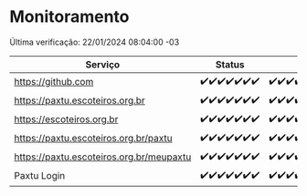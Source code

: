 # Monitoramento

Última verificação: 22/01/2024 08:04:00 -03

|Serviço|Status|Últimas 24h|
|---|---|---|
|https://github.com|<span title="2024-01-15: OK=24">✔️</span><span title="2024-01-16: OK=24">✔️</span><span title="2024-01-17: OK=24">✔️</span><span title="2024-01-18: OK=24">✔️</span><span title="2024-01-19: OK=24">✔️</span><span title="2024-01-20: OK=24">✔️</span><span title="2024-01-21: OK=12">✔️</span>|<span title="21/01/2024 09:10:00 -03 : 200">✔️</span><span title="21/01/2024 10:07:00 -03 : 200">✔️</span><span title="21/01/2024 11:04:00 -03 : 200">✔️</span><span title="21/01/2024 12:04:00 -03 : 200">✔️</span><span title="21/01/2024 13:06:00 -03 : 200">✔️</span><span title="21/01/2024 14:04:00 -03 : 200">✔️</span><span title="21/01/2024 15:07:00 -03 : 200">✔️</span><span title="21/01/2024 16:03:00 -03 : 200">✔️</span><span title="21/01/2024 17:06:00 -03 : 200">✔️</span><span title="21/01/2024 18:03:00 -03 : 200">✔️</span><span title="21/01/2024 19:04:00 -03 : 200">✔️</span><span title="21/01/2024 20:06:00 -03 : 200">✔️</span><span title="21/01/2024 21:33:00 -03 : 200">✔️</span><span title="21/01/2024 22:54:00 -03 : 200">✔️</span><span title="21/01/2024 23:26:00 -03 : 200">✔️</span><span title="22/01/2024 00:07:00 -03 : 200">✔️</span><span title="22/01/2024 01:08:00 -03 : 200">✔️</span><span title="22/01/2024 02:06:00 -03 : 200">✔️</span><span title="22/01/2024 03:09:00 -03 : 200">✔️</span><span title="22/01/2024 04:06:00 -03 : 200">✔️</span><span title="22/01/2024 05:09:00 -03 : 200">✔️</span><span title="22/01/2024 06:07:00 -03 : 200">✔️</span><span title="22/01/2024 07:07:00 -03 : 200">✔️</span><span title="22/01/2024 08:04:00 -03 : 200">✔️</span>|
|https://paxtu.escoteiros.org.br|<span title="2024-01-15: OK=24">✔️</span><span title="2024-01-16: OK=24">✔️</span><span title="2024-01-17: OK=24">✔️</span><span title="2024-01-18: OK=24">✔️</span><span title="2024-01-19: OK=24">✔️</span><span title="2024-01-20: OK=24">✔️</span><span title="2024-01-21: OK=12">✔️</span>|<span title="21/01/2024 09:10:00 -03 : 200">✔️</span><span title="21/01/2024 10:07:00 -03 : 200">✔️</span><span title="21/01/2024 11:04:00 -03 : 200">✔️</span><span title="21/01/2024 12:04:00 -03 : 200">✔️</span><span title="21/01/2024 13:06:00 -03 : 200">✔️</span><span title="21/01/2024 14:04:00 -03 : 200">✔️</span><span title="21/01/2024 15:07:00 -03 : 200">✔️</span><span title="21/01/2024 16:03:00 -03 : 200">✔️</span><span title="21/01/2024 17:06:00 -03 : 200">✔️</span><span title="21/01/2024 18:03:00 -03 : 200">✔️</span><span title="21/01/2024 19:04:00 -03 : 200">✔️</span><span title="21/01/2024 20:06:00 -03 : 200">✔️</span><span title="21/01/2024 21:33:00 -03 : 200">✔️</span><span title="21/01/2024 22:54:00 -03 : 200">✔️</span><span title="21/01/2024 23:26:00 -03 : 200">✔️</span><span title="22/01/2024 00:07:00 -03 : 200">✔️</span><span title="22/01/2024 01:08:00 -03 : 200">✔️</span><span title="22/01/2024 02:06:00 -03 : 200">✔️</span><span title="22/01/2024 03:09:00 -03 : 200">✔️</span><span title="22/01/2024 04:06:00 -03 : 200">✔️</span><span title="22/01/2024 05:09:00 -03 : 200">✔️</span><span title="22/01/2024 06:07:00 -03 : 200">✔️</span><span title="22/01/2024 07:07:00 -03 : 200">✔️</span><span title="22/01/2024 08:04:00 -03 : 200">✔️</span>|
|https://escoteiros.org.br|<span title="2024-01-15: OK=24">✔️</span><span title="2024-01-16: OK=24">✔️</span><span title="2024-01-17: OK=24">✔️</span><span title="2024-01-18: OK=24">✔️</span><span title="2024-01-19: OK=24">✔️</span><span title="2024-01-20: OK=24">✔️</span><span title="2024-01-21: OK=12">✔️</span>|<span title="21/01/2024 09:10:00 -03 : 200">✔️</span><span title="21/01/2024 10:07:00 -03 : 200">✔️</span><span title="21/01/2024 11:04:00 -03 : 200">✔️</span><span title="21/01/2024 12:04:00 -03 : 200">✔️</span><span title="21/01/2024 13:06:00 -03 : 200">✔️</span><span title="21/01/2024 14:04:00 -03 : 200">✔️</span><span title="21/01/2024 15:07:00 -03 : 200">✔️</span><span title="21/01/2024 16:03:00 -03 : 200">✔️</span><span title="21/01/2024 17:06:00 -03 : 200">✔️</span><span title="21/01/2024 18:03:00 -03 : 200">✔️</span><span title="21/01/2024 19:04:00 -03 : 200">✔️</span><span title="21/01/2024 20:06:00 -03 : 200">✔️</span><span title="21/01/2024 21:33:00 -03 : 200">✔️</span><span title="21/01/2024 22:54:00 -03 : 200">✔️</span><span title="21/01/2024 23:26:00 -03 : 200">✔️</span><span title="22/01/2024 00:07:00 -03 : 200">✔️</span><span title="22/01/2024 01:08:00 -03 : 200">✔️</span><span title="22/01/2024 02:06:00 -03 : 200">✔️</span><span title="22/01/2024 03:09:00 -03 : 200">✔️</span><span title="22/01/2024 04:06:00 -03 : 200">✔️</span><span title="22/01/2024 05:09:00 -03 : 200">✔️</span><span title="22/01/2024 06:07:00 -03 : 200">✔️</span><span title="22/01/2024 07:07:00 -03 : 200">✔️</span><span title="22/01/2024 08:04:00 -03 : 200">✔️</span>|
|https://paxtu.escoteiros.org.br/paxtu|<span title="2024-01-15: OK=24">✔️</span><span title="2024-01-16: OK=24">✔️</span><span title="2024-01-17: OK=24">✔️</span><span title="2024-01-18: OK=24">✔️</span><span title="2024-01-19: OK=24">✔️</span><span title="2024-01-20: OK=24">✔️</span><span title="2024-01-21: OK=12">✔️</span>|<span title="21/01/2024 09:10:00 -03 : 200">✔️</span><span title="21/01/2024 10:07:00 -03 : 200">✔️</span><span title="21/01/2024 11:04:00 -03 : 200">✔️</span><span title="21/01/2024 12:04:00 -03 : 200">✔️</span><span title="21/01/2024 13:06:00 -03 : 200">✔️</span><span title="21/01/2024 14:04:00 -03 : 200">✔️</span><span title="21/01/2024 15:07:00 -03 : 200">✔️</span><span title="21/01/2024 16:03:00 -03 : 200">✔️</span><span title="21/01/2024 17:06:00 -03 : 200">✔️</span><span title="21/01/2024 18:03:00 -03 : 200">✔️</span><span title="21/01/2024 19:04:00 -03 : 200">✔️</span><span title="21/01/2024 20:06:00 -03 : 200">✔️</span><span title="21/01/2024 21:33:00 -03 : 200">✔️</span><span title="21/01/2024 22:54:00 -03 : 200">✔️</span><span title="21/01/2024 23:26:00 -03 : 200">✔️</span><span title="22/01/2024 00:07:00 -03 : 200">✔️</span><span title="22/01/2024 01:08:00 -03 : 200">✔️</span><span title="22/01/2024 02:06:00 -03 : 200">✔️</span><span title="22/01/2024 03:09:00 -03 : 200">✔️</span><span title="22/01/2024 04:06:00 -03 : 200">✔️</span><span title="22/01/2024 05:09:00 -03 : 200">✔️</span><span title="22/01/2024 06:07:00 -03 : 200">✔️</span><span title="22/01/2024 07:07:00 -03 : 200">✔️</span><span title="22/01/2024 08:04:00 -03 : 200">✔️</span>|
|https://paxtu.escoteiros.org.br/meupaxtu|<span title="2024-01-15: OK=24">✔️</span><span title="2024-01-16: OK=24">✔️</span><span title="2024-01-17: OK=24">✔️</span><span title="2024-01-18: OK=24">✔️</span><span title="2024-01-19: OK=24">✔️</span><span title="2024-01-20: OK=24">✔️</span><span title="2024-01-21: OK=12">✔️</span>|<span title="21/01/2024 09:10:00 -03 : 200">✔️</span><span title="21/01/2024 10:07:00 -03 : 200">✔️</span><span title="21/01/2024 11:04:00 -03 : 200">✔️</span><span title="21/01/2024 12:04:00 -03 : 200">✔️</span><span title="21/01/2024 13:06:00 -03 : 200">✔️</span><span title="21/01/2024 14:04:00 -03 : 200">✔️</span><span title="21/01/2024 15:07:00 -03 : 200">✔️</span><span title="21/01/2024 16:03:00 -03 : 200">✔️</span><span title="21/01/2024 17:06:00 -03 : 200">✔️</span><span title="21/01/2024 18:03:00 -03 : 200">✔️</span><span title="21/01/2024 19:04:00 -03 : 200">✔️</span><span title="21/01/2024 20:06:00 -03 : 200">✔️</span><span title="21/01/2024 21:33:00 -03 : 200">✔️</span><span title="21/01/2024 22:54:00 -03 : 200">✔️</span><span title="21/01/2024 23:26:00 -03 : 200">✔️</span><span title="22/01/2024 00:07:00 -03 : 200">✔️</span><span title="22/01/2024 01:08:00 -03 : 200">✔️</span><span title="22/01/2024 02:06:00 -03 : 200">✔️</span><span title="22/01/2024 03:09:00 -03 : 200">✔️</span><span title="22/01/2024 04:06:00 -03 : 200">✔️</span><span title="22/01/2024 05:09:00 -03 : 200">✔️</span><span title="22/01/2024 06:07:00 -03 : 200">✔️</span><span title="22/01/2024 07:07:00 -03 : 200">✔️</span><span title="22/01/2024 08:04:00 -03 : 200">✔️</span>|
|Paxtu Login|<span title="2024-01-15: OK=24">✔️</span><span title="2024-01-16: OK=24">✔️</span><span title="2024-01-17: OK=24">✔️</span><span title="2024-01-18: OK=24">✔️</span><span title="2024-01-19: OK=24">✔️</span><span title="2024-01-20: OK=24">✔️</span><span title="2024-01-21: OK=12">✔️</span>|<span title="21/01/2024 09:10:00 -03 : 200">✔️</span><span title="21/01/2024 10:07:00 -03 : 200">✔️</span><span title="21/01/2024 11:04:00 -03 : 200">✔️</span><span title="21/01/2024 12:04:00 -03 : 200">✔️</span><span title="21/01/2024 13:06:00 -03 : 200">✔️</span><span title="21/01/2024 14:04:00 -03 : 200">✔️</span><span title="21/01/2024 15:07:00 -03 : 200">✔️</span><span title="21/01/2024 16:03:00 -03 : 200">✔️</span><span title="21/01/2024 17:06:00 -03 : 200">✔️</span><span title="21/01/2024 18:03:00 -03 : 200">✔️</span><span title="21/01/2024 19:04:00 -03 : 200">✔️</span><span title="21/01/2024 20:06:00 -03 : 200">✔️</span><span title="21/01/2024 21:33:00 -03 : 200">✔️</span><span title="21/01/2024 22:54:00 -03 : 200">✔️</span><span title="21/01/2024 23:26:00 -03 : 200">✔️</span><span title="22/01/2024 00:07:00 -03 : 200">✔️</span><span title="22/01/2024 01:08:00 -03 : 200">✔️</span><span title="22/01/2024 02:06:00 -03 : 200">✔️</span><span title="22/01/2024 03:09:00 -03 : 200">✔️</span><span title="22/01/2024 04:06:00 -03 : 200">✔️</span><span title="22/01/2024 05:09:00 -03 : 200">✔️</span><span title="22/01/2024 06:07:00 -03 : 200">✔️</span><span title="22/01/2024 07:07:00 -03 : 200">✔️</span><span title="22/01/2024 08:04:00 -03 : 200">✔️</span>|
